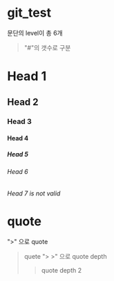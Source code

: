 # git_test

문단의 level이 총 6개 
 > "#"의 갯수로 구분

 # Head 1
 ## Head 2
 ### Head 3
 #### Head 4
 ##### Head 5
 ###### Head 6 
 ###### Head 7 is not valid 

# quote
">" 으로 quote      
> quete 
">  >" 으로 quote depth
>   > quote depth 2
